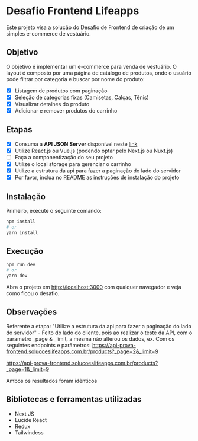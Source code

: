 # Desafio Frontend Lifeapps
<p>
Este projeto visa a solução do Desafio de Frontend de criação de um simples e-commerce de vestuário.
</p>

## Objetivo
O objetivo é implementar um e-commerce para venda de vestuário. O layout é composto por uma página de catálogo de produtos, onde o usuário pode filtrar por categoria e buscar por nome do produto:
- [X] Listagem de produtos com paginação
- [X] Seleção de categorias fixas (Camisetas, Calças, Tênis)
- [X] Visualizar detalhes do produto
- [X] Adicionar e remover produtos do carrinho

## Etapas
- [X] Consuma a **API JSON Server** disponível neste [link](https://api-prova-frontend.solucoeslifeapps.com.br/)
- [X] Utilize React.js ou Vue.js (podendo optar pelo Next.js ou Nuxt.js)
- [ ] Faça a componentização do seu projeto
- [X] Utilize o local storage para gerenciar o carrinho
- [X] Utilize a estrutura da api para fazer a paginação do lado do servidor
- [X] Por favor, inclua no README as instruções de instalação do projeto

## Instalação

Primeiro, execute o seguinte comando:

```bash
npm install
# or
yarn install
```

## Execução
```bash
npm run dev
# or
yarn dev
```

Abra o projeto em [http://localhost:3000](http://localhost:3000) com qualquer navegador e veja como ficou o desafio.

## Observações
Referente a etapa: "Utilize a estrutura da api para fazer a paginação do lado do servidor" - Feito do lado do cliente, pois ao realizar o teste da
API, com o parametro _page & _limit, a mesma não alterou os dados, ex.
Com os seguintes endpoints e parâmetros:
https://api-prova-frontend.solucoeslifeapps.com.br/products?_page=2&_limit=9

https://api-prova-frontend.solucoeslifeapps.com.br/products?_page=1&_limit=9

Ambos os resultados foram idênticos

## Bibliotecas e ferramentas utilizadas
<ul>
    <li>Next JS</li>
    <li>Lucide React</li>
    <li>Redux</li>
    <li>Tailwindcss</li>
</ul>